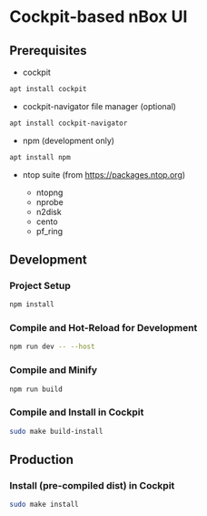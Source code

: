 # Cockpit-based nBox UI

## Prerequisites

- cockpit

```sh
apt install cockpit
```

- cockpit-navigator file manager (optional)

```sh
apt install cockpit-navigator
```

- npm (development only)

```sh
apt install npm
```
- ntop suite (from https://packages.ntop.org)

   - ntopng
   - nprobe
   - n2disk
   - cento
   - pf_ring

## Development

### Project Setup

```sh
npm install
```

### Compile and Hot-Reload for Development

```sh
npm run dev -- --host
```

### Compile and Minify

```sh
npm run build
```

### Compile and Install in Cockpit

```sh
sudo make build-install
```

## Production

### Install (pre-compiled dist) in Cockpit

```sh
sudo make install
```
